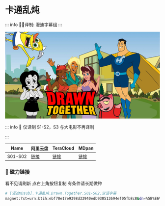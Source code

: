 # 卡通乱炖

::: info
✍🏻译制: 漫迪字幕组
:::

![p7894884_b_h8_ab.jpg](p7894884_b_h8_ab.jpg)

::: info
🐻 仅译制 S1-S2，S3 与大电影不再译制

:::

| Name | 阿里云盘 | TeraCloud | MDpan |
| --- | --- | --- | --- |
| S01-S02 |[链接](https://www.aliyundrive.com/s/miZPEe7LqR6) |[链接](https://kita.teracloud.jp/share/117214da6e828da2) |[链接](https://mdpan.tk/%E5%8D%A1%E9%80%9A%E4%B9%B1%E7%82%96) |

### 🧲 磁力链接

看不见请刷新 点右上角按钮复制 有条件请长期做种

```bash
# [漫迪MDsub].卡通乱炖.Drawn.Together.S01-S02.双语字幕
magnet:?xt=urn:btih:ebf70e17e9398d33940edb930513694ef05fb8c8&dn=%5B%E6%BC%AB%E8%BF%AAMDsub%5D.%E5%8D%A1%E9%80%9A%E4%B9%B1%E7%82%96.Drawn.Together.S01-S02.%E5%8F%8C%E8%AF%AD%E5%AD%97%E5%B9%95&tr=udp://tracker.opentrackr.org:1337/announce&tr=udp://opentracker.i2p.rocks:6969/announce&tr=udp://open.demonii.com:1337/announce&tr=udp://tracker.openbittorrent.com:6969/announce&tr=http://tracker.openbittorrent.com:80/announce&tr=udp://open.stealth.si:80/announce&tr=udp://tracker.torrent.eu.org:451/announce&tr=udp://exodus.desync.com:6969/announce&tr=udp://explodie.org:6969/announce&tr=udp://uploads.gamecoast.net:6969/announce&tr=udp://tracker1.bt.moack.co.kr:80/announce&tr=udp://tracker.tiny-vps.com:6969/announce&tr=udp://tracker.therarbg.com:6969/announce&tr=udp://tracker.theoks.net:6969/announce&tr=udp://tracker.moeking.me:6969/announce&tr=udp://tracker.dump.cl:6969/announce&tr=udp://tracker.bittor.pw:1337/announce&tr=udp://tracker.4.babico.name.tr:3131/announce&tr=udp://thouvenin.cloud:6969/announce&tr=udp://sanincode.com:6969/announce
```